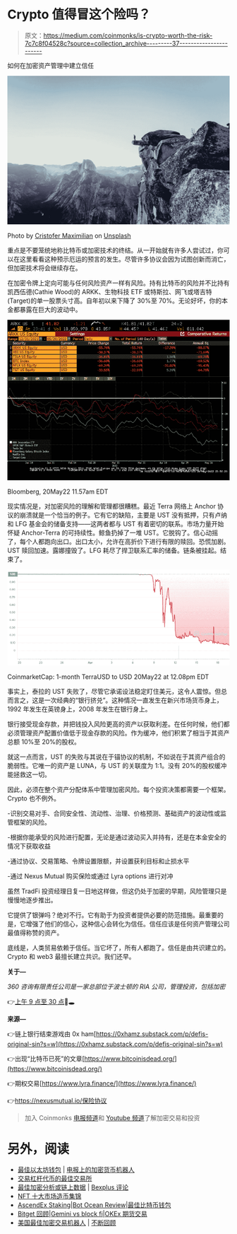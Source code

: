 # Crypto 值得冒这个险吗？

> 原文：<https://medium.com/coinmonks/is-crypto-worth-the-risk-7c7c8f04528c?source=collection_archive---------37----------------------->

如何在加密资产管理中建立信任

![](img/465b1a9c755d8019171690268da5feae.png)

Photo by [Cristofer Maximilian](https://unsplash.com/@cristofer?utm_source=unsplash&utm_medium=referral&utm_content=creditCopyText) on [Unsplash](https://unsplash.com/s/photos/risk?utm_source=unsplash&utm_medium=referral&utm_content=creditCopyText)

重点是不要笼统地称比特币或加密技术的终结。从一开始就有许多人尝试过，你可以在这里看看这种预示厄运的预言的发生。尽管许多协议会因为试图创新而消亡，但加密技术将会继续存在。

在加密令牌上定向可能与任何风险资产一样有风险。持有比特币的风险并不比持有凯西伍德(Cathie Wood)的 ARKK、生物科技 ETF 或特斯拉、网飞或塔吉特(Target)的单一股票头寸高。自年初以来下降了 30%至 70%。无论好坏，你的本金都暴露在巨大的波动中。

![](img/39553befc56581672ad4eab1c6241d0c.png)

Bloomberg, 20May22 11.57am EDT

现实情况是，对加密风险的理解和管理都很糟糕。最近 Terra 网络上 Anchor 协议的崩溃就是一个恰当的例子。它有它的缺陷，主要是 UST 没有抵押，只有卢纳和 LFG 基金会的储备支持——这两者都与 UST 有着密切的联系。市场力量开始怀疑 Anchor-Terra 的可持续性。鲸鱼扔掉了一堆 UST。它脱钩了。信心动摇了，每个人都跑向出口。出口太小，允许在高折价下进行有限的赎回。恐慌加剧。UST 赎回加速。露娜撞毁了。LFG 耗尽了捍卫联系汇率的储备。链条被挂起。结束了。

![](img/6a8f5956f72f48ffd54768642c5c0cd9.png)

CoinmarketCap: 1-month TerraUSD to USD 20May22 at 12.08pm EDT

事实上，泰拉的 UST 失败了，尽管它承诺设法稳定盯住美元，这令人震惊。但总而言之，这是一次经典的“银行挤兑”。这种情况一直发生在新兴市场货币身上，1992 年发生在英镑身上，2008 年发生在银行身上。

银行接受现金存款，并把钱投入风险更高的资产以获取利差。在任何时候，他们都必须管理资产配置价值低于现金存款的风险。作为缓冲，他们积累了相当于其资产总额 10%至 20%的股权。

就这一点而言，UST 的失败与其说在于锚协议的机制，不如说在于其资产组合的脆弱性。它唯一的资产是 LUNA，与 UST 的关联度为 1:1。没有 20%的股权缓冲能拯救这一切。

因此，必须在整个资产分配体系中管理加密风险。每个投资决策都需要一个框架。Crypto 也不例外。

-识别交易对手、合同安全性、流动性、治理、价格预测、基础资产的波动性或监管框架的风险。

-根据你能承受的风险进行配置，无论是通过波动买入并持有，还是在本金安全的情况下获取收益

-通过协议、交易策略、令牌设置限额，并设置获利目标和止损水平

-通过 Nexus Mutual 购买保险或通过 Lyra options 进行对冲

虽然 TradFi 投资经理日复一日地这样做，但这仍处于加密的早期，风险管理只是慢慢地逐步推出。

它提供了银弹吗？绝对不行。它有助于为投资者提供必要的防范措施。最重要的是，它增强了他们的信心，这种信心会转化为信任。信任应该是任何资产管理公司最值得称赞的资产。

底线是，人类贸易依赖于信任。当它坏了，所有人都跑了。信任是由共识建立的。Crypto 和 web3 最擅长建立共识。我们还早。

**关于—**

*360 咨询有限责任公司是一家总部位于波士顿的 RIA 公司，管理投资，包括加密*

👉[上午 9 点至 30 点](https://twitter.com/930AM2)🐰🕳

**来源—**

👉链上银行结束游戏由 0x ham[https://0xhamz.substack.com/p/defis-original-sin?s=w](https://0xhamz.substack.com/p/defis-original-sin?s=w)

👉出现“比特币已死”的文章[https://www.bitcoinisdead.org/](https://www.bitcoinisdead.org/)

👉期权交易[https://www.lyra.finance/](https://www.lyra.finance/)

👉https://nexusmutual.io/保险协议

> 加入 Coinmonks [电报频道](https://t.me/coincodecap)和 [Youtube 频道](https://www.youtube.com/c/coinmonks/videos)了解加密交易和投资

# 另外，阅读

*   [最佳以太坊钱包](https://coincodecap.com/best-ethereum-wallets) | [电报上的加密货币机器人](https://coincodecap.com/telegram-crypto-bots)
*   [交易杠杆代币的最佳交易所](https://coincodecap.com/leveraged-token-exchanges)
*   [最佳加密分析或链上数据](https://coincodecap.com/blockchain-analytics) | [Bexplus 评论](https://coincodecap.com/bexplus-review)
*   [NFT 十大市场造币集锦](https://coincodecap.com/nft-marketplaces)
*   [AscendEx Staking](https://coincodecap.com/ascendex-staking)|[Bot Ocean Review](https://coincodecap.com/bot-ocean-review)|[最佳比特币钱包](https://coincodecap.com/bitcoin-wallets-india)
*   [Bitget 回顾](https://coincodecap.com/bitget-review)|[Gemini vs block fi](https://coincodecap.com/gemini-vs-blockfi)|[OKEx 期货交易](https://coincodecap.com/okex-futures-trading)
*   [美国最佳加密交易机器人](https://coincodecap.com/crypto-trading-bots-in-the-us) | [不断回顾](https://coincodecap.com/changelly-review)